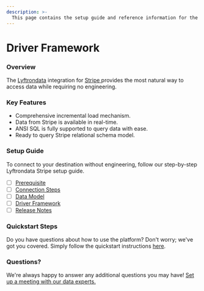 ```yaml
---
description: >-
  This page contains the setup guide and reference information for the Stripe source connector.
---
```


# Driver Framework

### Overview

The [Lyftrondata](https://www.lyftrondata.com/) integration for [Stripe](https://www.lyftrondata.com/integration/stripe/)[ ](https://www.lyftrondata.com/integration/stripe/)provides the most natural way to access data while requiring no engineering.

### Key Features

* Comprehensive incremental load mechanism.
* Data from Stripe is available in real-time.&#x20;
* ANSI SQL is fully supported to query data with ease.
* Ready to query Stripe relational schema model.

### Setup Guide

To connect to your destination without engineering, follow our step-by-step Lyftrondata Stripe setup guide.

* [ ] [Prerequisite](../../commerce-analytics/stripe/prerequisite.md)
* [ ] [Connection Steps](../../commerce-analytics/stripe/connection-steps.md)
* [ ] [Data Model](../../commerce-analytics/stripe/data-model/)
* [ ] [Driver Framework](../../commerce-analytics/stripe/driver-framework/)
* [ ] [Release Notes](../../commerce-analytics/stripe/release-notes.md)

### Quickstart Steps

Do you have questions about how to use the platform? Don't worry; we've got you covered. Simply follow the quickstart instructions [here](../../../quickstart-steps.md).

### Questions? <a href="#questions" id="questions"></a>

We're always happy to answer any additional questions you may have! [Set up a meeting with our data experts.](https://www.lyftrondata.com/book-a-meeting/)


